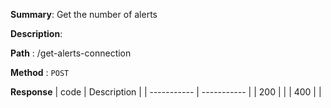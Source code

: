 **Summary**: Get the number of alerts

**Description**:

**Path** : /get-alerts-connection

**Method** : `POST`

**Response**
| code      | Description |
| ----------- | ----------- |
|  200   |       |
|  400   |       |

